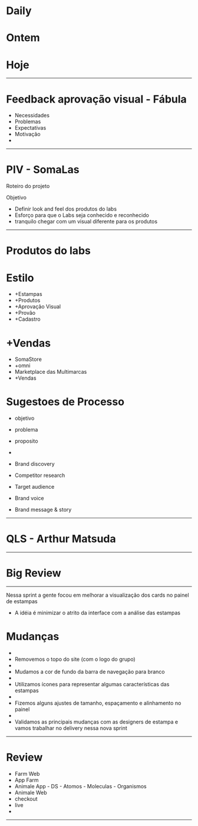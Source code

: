 # Daily

# Ontem

# Hoje

---

# Feedback aprovação visual - Fábula
- Necessidades
- Problemas
- Expectativas
- Motivação
- 

---

# PIV - SomaLas

Roteiro do projeto

Objetivo
- Definir look and feel dos produtos do labs
- Esforço para que o Labs seja conhecido e reconhecido
- tranquilo chegar com um visual diferente para os produtos

---

# Produtos do labs

# Estilo
- +Estampas
- +Produtos
- +Aprovação Visual
- +Provão
- +Cadastro

# +Vendas
- SomaStore
- +omni
- Marketplace das Multimarcas
- +Vendas

# Sugestoes de Processo
- objetivo
- problema
- proposito
- 

- Brand discovery
- Competitor research
- Target audience
- Brand voice
- Brand message & story

---

# QLS - Arthur Matsuda

---

# Big Review

---

Nessa sprint a gente focou em melhorar a visualização dos cards no painel de estampas

- A idéia é minimizar o atrito da interface com a análise das estampas

# Mudanças
- 
- Removemos o topo do site (com o logo do grupo)
- 
- Mudamos a cor de fundo da barra de navegação para branco
- 
- Utilizamos ícones para representar algumas características das estampas
- 
- Fizemos alguns ajustes de tamanho, espaçamento e alinhamento no painel
- 
- Validamos as principais mudanças com as designers de estampa e vamos trabalhar no delivery nessa nova sprint


---

# Review

- Farm Web
- App Farm
- Animale App - DS - Atomos - Moleculas - Organismos 
- Animale Web
- checkout
- live
- 











---

